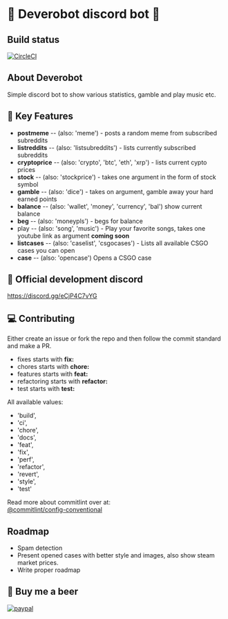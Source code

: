 # 🤖 Deverobot discord bot 🤖

## Build status
[![CircleCI](https://circleci.com/gh/kimmymonassar/DeveroBot.svg?style=shield)](https://github.com/kimmymonassar/DeveroBot)

## About Deverobot
Simple discord bot to show various statistics, gamble and play music etc.

## 🔑 Key Features
  - **postmeme** -- (also: 'meme') - posts a random meme from subscribed subreddits
  - **listreddits** -- (also: 'listsubreddits') - lists currently subscribed subreddits
  - **cryptoprice** -- (also: 'crypto', 'btc', 'eth', 'xrp') - lists current cypto prices
  - **stock** -- (also: 'stockprice') - takes one argument in the form of stock symbol 
  - **gamble** -- (also: 'dice') - takes on argument, gamble away your hard earned points
  - **balance** -- (also: 'wallet', 'money', 'currency', 'bal') show current balance
  - **beg** -- (also: 'moneypls') - begs for balance
  - play -- (also: 'song', 'music') - Play your favorite songs, takes one youtube link as argument **coming soon**
  - **listcases** -- (also: 'caselist', 'csgocases') - Lists all available CSGO cases you can open
  - **case** -- (also: 'opencase') Opens a CSGO case

## 🔗 Official development discord
https://discord.gg/eCjP4C7vYG

## 💻 Contributing
Either create an issue or fork the repo and then follow the commit standard and make a PR. 
 - fixes starts with **fix:**
 - chores starts with **chore:**
 - features starts with **feat:**
 - refactoring starts with **refactor:**
 - test starts with **test:**

All available values:
* 'build',  
* 'ci',  
* 'chore',  
* 'docs',  
* 'feat',  
* 'fix',  
* 'perf',  
* 'refactor',
* 'revert',
* 'style',
* 'test'

Read more about commitlint over at:  
[@commitlint/config-conventional](https://github.com/conventional-changelog/commitlint/tree/master/%40commitlint/config-conventional)

## Roadmap
* Spam detection
* Present opened cases with better style and images, also show steam market prices.
* Write proper roadmap

## 🍺 Buy me a beer
[![paypal](https://img.shields.io/static/v1?label=paypal&message=donate&color=success&logo=PayPal&style=for-the-badge)](https://paypal.me/deverobot)

